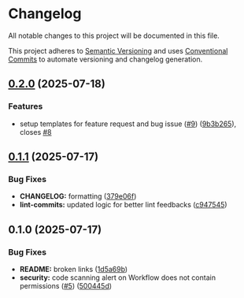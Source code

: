 # Changelog

All notable changes to this project will be documented in this file.

This project adheres to [Semantic Versioning](https://semver.org) and uses [Conventional Commits](https://www.conventionalcommits.org) to automate versioning and changelog generation.

## [0.2.0](https://github.com/skethirajan/ElectroCat/compare/v0.1.1...v0.2.0) (2025-07-18)


### Features

* setup templates for feature request and bug issue ([#9](https://github.com/skethirajan/ElectroCat/issues/9)) ([9b3b265](https://github.com/skethirajan/ElectroCat/commit/9b3b26594b9a054ec32b508bee28c500cc8cef3c)), closes [#8](https://github.com/skethirajan/ElectroCat/issues/8)

## [0.1.1](https://github.com/skethirajan/ElectroCat/compare/v0.1.0...v0.1.1) (2025-07-17)


### Bug Fixes

* **CHANGELOG:** formatting ([379e06f](https://github.com/skethirajan/ElectroCat/commit/379e06f1e54b691af8b55fee5f5285ea073dc6a6))
* **lint-commits:** updated logic for better lint feedbacks ([c947545](https://github.com/skethirajan/ElectroCat/commit/c9475451e196565a8dd8d28823d6efa1a4258118))

## 0.1.0 (2025-07-17)

### Bug Fixes

* **README:** broken links ([1d5a69b](https://github.com/skethirajan/ElectroCat/commit/1d5a69b3f7f6560dab68da866098d598e2ba8158))
* **security:** code scanning alert on Workflow does not contain permissions ([#5](https://github.com/skethirajan/ElectroCat/issues/5)) ([500445d](https://github.com/skethirajan/ElectroCat/commit/500445dc5975758cae841344d8fe95a5157f9c31))
